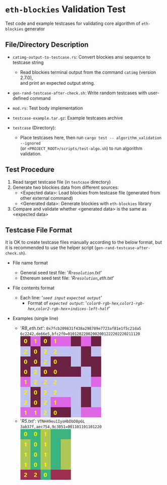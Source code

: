 # `eth-blockies` Validation Test

Test code and example testcases for validating core algorithm of `eth-blockies` generator



## File/Directory Description

- `catimg-output-to-testcase.rs`: Convert blockies ansi sequence to testcase string
  - Read blockies terminal output from the command `catimg` (version 2.7.0),  
    and print an expected output string.
    
- `gen-rand-testcase-after-check.sh`: Write random testcases with user-defined command
  
- `mod.rs`: Test body implementation
  
- `testcase-example.tar.gz`: Example testcases archive
    
- `testcase` (Directory): 
  - Place testcases here, then run `cargo test -- algorithm_validation --ignored`  
    (or `<PROJECT_ROOT>/scripts/test-algo.sh`) to run algorithm validation.



## Test Procedure

1. Read target testcase file (in `testcase` directory)
2. Generate two blockies data from different sources:
   - \<Expected data\>: Load blockies from testcase file (generated from other external command)
   - \<Generated data\>: Generate blockies with `eth-blockies` library
3. Compare and validate whether \<generated data\> is the same as \<expected data\>



## Testcase File Format

It is OK to create testcase files manually according to the below format, but it is recommended to use the helper script (`gen-rand-testcase-after-check.sh`).

- File name format
  - General seed test file: '*R`resolution`.txt*'
  - Ethereum seed test file: '*R`resolution`_eth.txt*'
  
- File contents format
  - Each line: '*`seed input` `expected output`*'
    - Format of *`expected output`*: '*`color0-rgb-hex`,`color1-rgb-hex`,`color2-rgb-hex`=`indices-left-half`*'
      
- Examples (single line)
  - '*R8_eth.txt*': `0x7fcb209831f438a298789e7723af81e1f5c21da5 6c2242,de66e5,bfc2f0=01012022002002001222202220211120`  
    ![algorithm-validation-tc-example-0.png](https://github.com/snoopy3476/eth-blockies-rs/blob/55867c537aea5a7133d1eb216053b18494e42fd5/tests/algorithm_validation/assets/algorithm-validation-tc-example-0.png?raw=true)
  - '*R5.txt*': `VTNH49eu1IyoHbDbD8pGL 3ab37f,aec754,9c3051=001101101101220`  
    ![algorithm-validation-tc-example-1.png](https://github.com/snoopy3476/eth-blockies-rs/blob/55867c537aea5a7133d1eb216053b18494e42fd5/tests/algorithm_validation/assets/algorithm-validation-tc-example-1.png?raw=true)
